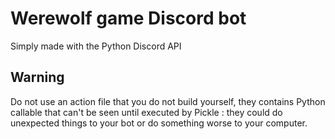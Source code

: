 # Werewolf game Discord bot

Simply made with the Python Discord API

## Warning

Do not use an action file that you do not build yourself, they contains Python callable that can't be seen until executed by Pickle : they could do unexpected things to your bot or do something worse to your computer.